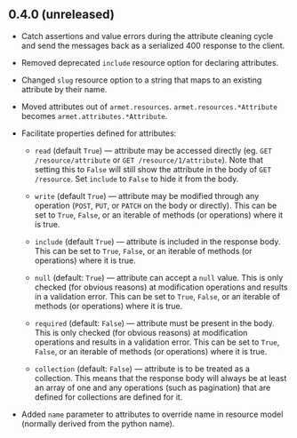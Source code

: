 ## 0.4.0 (unreleased)

 - Catch assertions and value errors during the attribute cleaning cycle and send the messages back as a serialized 400 response to the client.

 - Removed deprecated `include` resource option for declaring attributes.

 - Changed `slug` resource option to a string that maps to an existing attribute by their name.

 - Moved attributes out of `armet.resources`. `armet.resources.*Attribute` becomes `armet.attributes.*Attribute`.

 - Facilitate properties defined for attributes:
    - `read` (default `True`) — attribute may be accessed directly (eg. `GET /resource/attribute` or `GET /resource/1/attribute`). Note that setting this to `False` will still show the attribute in the body of `GET /resource`. Set `include` to `False` to hide it from the body.

    - `write` (default `True`) ­— attribute may be modified through any operation (`POST`, `PUT`, or `PATCH` on the body or directly). This can be set to `True`, `False`, or an iterable of methods (or operations) where it is true.

    - `include` (default `True`) — attribute is included in the response body. This can be set to `True`, `False`, or an iterable of methods (or operations) where it is true.

    - `null` (default: `True`) — attribute can accept a `null` value. This is only checked (for obvious reasons) at modification operations and results in a validation error. This can be set to `True`, `False`, or an iterable of methods (or operations) where it is true.

    - `required` (default: `False`) — attribute must be present in the body. This is only checked (for obvious reasons) at modification operations and results in a validation error. This can be set to `True`, `False`, or an iterable of methods (or operations) where it is true.

    - `collection` (default: `False`) — attribute is to be treated as a collection. This means that the response body will always be at least an array of one and any operations (such as pagination) that are defined for collections are defined for it.

 - Added `name` parameter to attributes to override name in resource model (normally derived from the python name).
